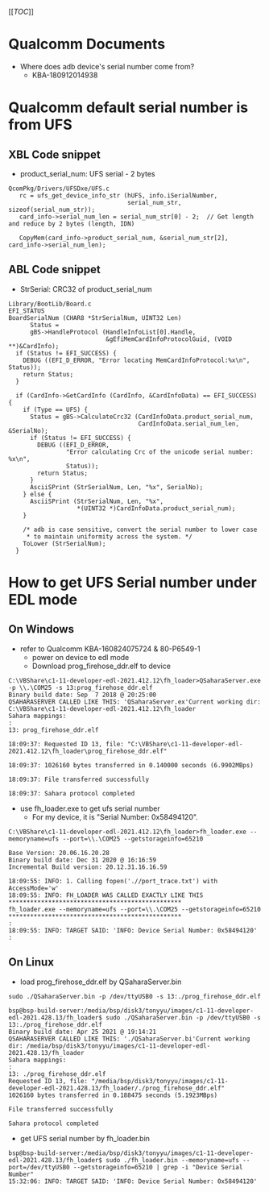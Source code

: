 [[_TOC_]]

# Qualcomm Documents
 - Where does adb device's serial number come from?
   - KBA-180912014938

# Qualcomm default serial number is from UFS

## XBL Code snippet
  - product_serial_num: UFS serial - 2 bytes
```
QcomPkg/Drivers/UFSDxe/UFS.c
   rc = ufs_get_device_info_str (hUFS, info.iSerialNumber,
                                 serial_num_str, sizeof(serial_num_str));
   card_info->serial_num_len = serial_num_str[0] - 2;  // Get length and reduce by 2 bytes (length, IDN)

   CopyMem(card_info->product_serial_num, &serial_num_str[2], card_info->serial_num_len);
```
## ABL Code snippet
- StrSerial: CRC32 of product_serial_num
```
Library/BootLib/Board.c
EFI_STATUS
BoardSerialNum (CHAR8 *StrSerialNum, UINT32 Len)
      Status =
      gBS->HandleProtocol (HandleInfoList[0].Handle,
                           &gEfiMemCardInfoProtocolGuid, (VOID **)&CardInfo);
  if (Status != EFI_SUCCESS) {
    DEBUG ((EFI_D_ERROR, "Error locating MemCardInfoProtocol:%x\n", Status));
    return Status;
  }

  if (CardInfo->GetCardInfo (CardInfo, &CardInfoData) == EFI_SUCCESS) {
    if (Type == UFS) {
      Status = gBS->CalculateCrc32 (CardInfoData.product_serial_num,
                                    CardInfoData.serial_num_len, &SerialNo);
      if (Status != EFI_SUCCESS) {
        DEBUG ((EFI_D_ERROR,
                "Error calculating Crc of the unicode serial number: %x\n",
                Status));
        return Status;
      }
      AsciiSPrint (StrSerialNum, Len, "%x", SerialNo);
    } else {
      AsciiSPrint (StrSerialNum, Len, "%x",
                   *(UINT32 *)CardInfoData.product_serial_num);
    }

    /* adb is case sensitive, convert the serial number to lower case
     * to maintain uniformity across the system. */
    ToLower (StrSerialNum);
  }
```

# How to get UFS Serial number under EDL mode

## On Windows
- refer to Qualcomm KBA-160824075724 & 80-P6549-1
  - power on device to edl mode
  - Download prog_firehose_ddr.elf to device

```
C:\VBShare\c1-11-developer-edl-2021.412.12\fh_loader>QSaharaServer.exe -p \\.\COM25 -s 13:prog_firehose_ddr.elf
Binary build date: Sep  7 2018 @ 20:25:00
QSAHARASERVER CALLED LIKE THIS: 'QSaharaServer.ex'Current working dir: C:\VBShare\c1-11-developer-edl-2021.412.12\fh_loader
Sahara mappings:
:
13: prog_firehose_ddr.elf

18:09:37: Requested ID 13, file: "C:\VBShare\c1-11-developer-edl-2021.412.12\fh_loader\prog_firehose_ddr.elf"

18:09:37: 1026160 bytes transferred in 0.140000 seconds (6.9902MBps)

18:09:37: File transferred successfully

18:09:37: Sahara protocol completed
```
- use fh_loader.exe to get ufs serial number
  - For my device, it is "Serial Number: 0x58494120".
```
C:\VBShare\c1-11-developer-edl-2021.412.12\fh_loader>fh_loader.exe --memoryname=ufs --port=\\.\COM25 --getstorageinfo=65210

Base Version: 20.06.16.20.28
Binary build date: Dec 31 2020 @ 16:16:59
Incremental Build version: 20.12.31.16.16.59

18:09:55: INFO: 1. Calling fopen('.//port_trace.txt') with AccessMode='w'
18:09:55: INFO: FH_LOADER WAS CALLED EXACTLY LIKE THIS
************************************************
fh_loader.exe --memoryname=ufs --port=\\.\COM25 --getstorageinfo=65210
************************************************
:
18:09:55: INFO: TARGET SAID: 'INFO: Device Serial Number: 0x58494120'
:
```



## On Linux
- load prog_firehose_ddr.elf by QSaharaServer.bin
```
sudo ./QSaharaServer.bin -p /dev/ttyUSB0 -s 13:./prog_firehose_ddr.elf

bsp@bsp-build-server:/media/bsp/disk3/tonyyu/images/c1-11-developer-edl-2021.428.13/fh_loader$ sudo ./QSaharaServer.bin -p /dev/ttyUSB0 -s 13:./prog_firehose_ddr.elf
Binary build date: Apr 25 2021 @ 19:14:21
QSAHARASERVER CALLED LIKE THIS: './QSaharaServer.bi'Current working dir: /media/bsp/disk3/tonyyu/images/c1-11-developer-edl-2021.428.13/fh_loader
Sahara mappings:
:
13: ./prog_firehose_ddr.elf
Requested ID 13, file: "/media/bsp/disk3/tonyyu/images/c1-11-developer-edl-2021.428.13/fh_loader/./prog_firehose_ddr.elf"
1026160 bytes transferred in 0.188475 seconds (5.1923MBps)

File transferred successfully

Sahara protocol completed
```

- get UFS serial number by fh_loader.bin
```
bsp@bsp-build-server:/media/bsp/disk3/tonyyu/images/c1-11-developer-edl-2021.428.13/fh_loader$ sudo ./fh_loader.bin --memoryname=ufs --port=/dev/ttyUSB0 --getstorageinfo=65210 | grep -i "Device Serial Number"
15:32:06: INFO: TARGET SAID: 'INFO: Device Serial Number: 0x58494120'
```
